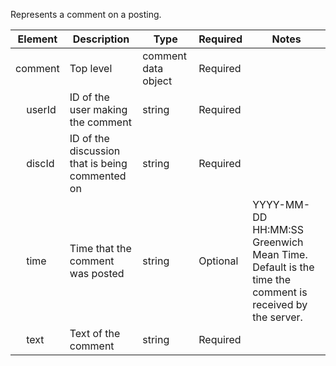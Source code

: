 Represents a comment on a posting.

| Element | Description | Type | Required | Notes |
| --- | --- | --- | --- | --- |
| comment | Top level | comment data object | Required | |
| &nbsp; &nbsp; userId | ID of the user making the comment | string | Required | |
| &nbsp; &nbsp; discId | ID of the discussion that is being commented on | string | Required | |
| &nbsp; &nbsp; time | Time that the comment was posted | string | Optional | YYYY-MM-DD HH:MM:SS Greenwich Mean Time. Default is the time the comment is received by the server.|
| &nbsp; &nbsp; text | Text of the comment | string | Required | |